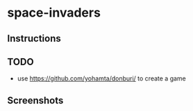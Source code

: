 # space-invaders

## Instructions

## TODO
* use https://github.com/yohamta/donburi/ to create a game

## Screenshots
